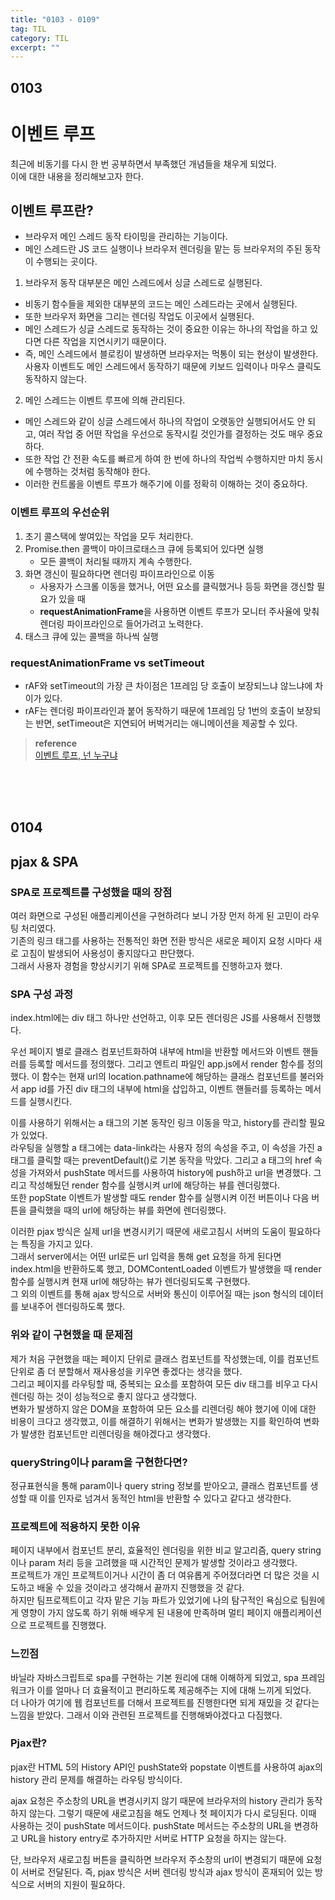 ```yaml
---
title: "0103 - 0109"
tag: TIL
category: TIL
excerpt: ""
---
```


## 0103

# 이벤트 루프

최근에 비동기를 다시 한 번 공부하면서 부족했던 개념들을 채우게 되었다.  
이에 대한 내용을 정리해보고자 한다.

## 이벤트 루프란?

- 브라우저 메인 스레드 동작 타이밍을 관리하는 기능이다.
- 메인 스레드란 JS 코드 실행이나 브라우저 렌더링을 맡는 등 브라우저의 주된 동작이 수행되는 곳이다.

1. 브라우저 동작 대부분은 메인 스레드에서 싱글 스레드로 실행된다.

- 비동기 함수들을 제외한 대부분의 코드는 메인 스레드라는 곳에서 실행된다.
- 또한 브라우저 화면을 그리는 렌더링 작업도 이곳에서 실행된다.
- 메인 스레드가 싱글 스레드로 동작하는 것이 중요한 이유는 하나의 작업을 하고 있다면 다른 작업을 지연시키기 때문이다.
- 즉, 메인 스레드에서 블로킹이 발생하면 브라우저는 먹통이 되는 현상이 발생한다. 사용자 이벤트도 메인 스레드에서 동작하기 때문에 키보드 입력이나 마우스 클릭도 동작하지 않는다.

2. 메인 스레드는 이벤트 루프에 의해 관리된다.

- 메인 스레드와 같이 싱글 스레드에서 하나의 작업이 오랫동안 실행되어서도 안 되고, 여러 작업 중 어떤 작업을 우선으로 동작시킬 것인가를 결정하는 것도 매우 중요하다.
- 또한 작업 간 전환 속도를 빠르게 하여 한 번에 하나의 작업씩 수행하지만 마치 동시에 수행하는 것처럼 동작해야 한다.
- 이러한 컨트롤을 이벤트 루프가 해주기에 이를 정확히 이해하는 것이 중요하다.

### 이벤트 루프의 우선순위

1. 초기 콜스택에 쌓여있는 작업을 모두 처리한다.
2. Promise.then 콜백이 마이크로태스크 큐에 등록되어 있다면 실행
   - 모든 콜백이 처리될 때까지 계속 수행한다.
3. 화면 갱신이 필요하다면 렌더링 파이프라인으로 이동
   - 사용자가 스크롤 이동을 했거나, 어떤 요소를 클릭했거나 등등 화면을 갱신할 필요가 있을 때
   - **requestAnimationFrame**을 사용하면 이벤트 루프가 모니터 주사율에 맞춰 렌더링 파이프라인으로 들어가려고 노력한다.
4. 태스크 큐에 있는 콜백을 하나씩 실행

### requestAnimationFrame vs setTimeout

- rAF와 setTimeout의 가장 큰 차이점은 1프레임 당 호출이 보장되느냐 않느냐에 차이가 있다.
- rAF는 렌더링 파이프라인과 붙어 동작하기 때문에 1프레임 당 1번의 호출이 보장되는 반면, setTimeout은 지연되어 버벅거리는 애니메이션을 제공할 수 있다.

> **reference**  
> [이벤트 루프, 넌 누구냐](https://tecoble.techcourse.co.kr/post/2021-08-28-event-loop/)

<br />
<br />
<br />

## 0104

## pjax & SPA

### SPA로 프로젝트를 구성했을 때의 장점

여러 화면으로 구성된 애플리케이션을 구현하려다 보니 가장 먼저 하게 된 고민이 라우팅 처리였다.  
기존의 링크 태그를 사용하는 전통적인 화면 전환 방식은 새로운 페이지 요청 시마다 새로 고침이 발생되어 사용성이 좋지않다고 판단했다.  
그래서 사용자 경험을 향상시키기 위해 SPA로 프로젝트를 진행하고자 했다.

### SPA 구성 과정

index.html에는 div 태그 하나만 선언하고, 이후 모든 렌더링은 JS를 사용해서 진행했다.

우선 페이지 별로 클래스 컴포넌트화하여 내부에 html을 반환할 메서드와 이벤트 핸들러를 등록할 메서드를 정의했다.
그리고 엔트리 파일인 app.js에서 render 함수를 정의했다.
이 함수는 현재 url의 location.pathname에 해당하는 클래스 컴포넌트를 불러와서 app id를 가진 div 태그의 내부에 html을 삽입하고, 이벤트 핸들러를 등록하는 메서드를 실행시킨다.

이를 사용하기 위해서는 a 태그의 기본 동작인 링크 이동을 막고, history를 관리할 필요가 있었다.  
라우팅을 실행할 a 태그에는 data-link라는 사용자 정의 속성을 주고, 이 속성을 가진 a 태그를 클릭할 때는 preventDefault()로 기본 동작을 막았다. 그리고 a 태그의 href 속성을 가져와서 pushState 메서드를 사용하여 history에 push하고 url을 변경했다. 그리고 작성해뒀던 render 함수를 실행시켜 url에 해당하는 뷰를 렌더링했다.  
또한 popState 이벤트가 발생할 때도 render 함수를 실행시켜 이전 버튼이나 다음 버튼을 클릭했을 때의 url에 해당하는 뷰를 화면에 렌더링했다.

이러한 pjax 방식은 실제 url을 변경시키기 때문에 새로고침시 서버의 도움이 필요하다는 특징을 가지고 있다.  
그래서 server에서는 어떤 url로든 url 입력을 통해 get 요청을 하게 된다면 index.html을 반환하도록 했고, DOMContentLoaded 이벤트가 발생했을 때 render 함수를 실행시켜 현재 url에 해당하는 뷰가 렌더링되도록 구현했다.  
그 외의 이벤트를 통해 ajax 방식으로 서버와 통신이 이루어질 때는 json 형식의 데이터를 보내주어 렌더링하도록 했다.

### 위와 같이 구현했을 때 문제점

제가 처음 구현했을 때는 페이지 단위로 클래스 컴포넌트를 작성했는데, 이를 컴포넌트 단위로 좀 더 분할해서 재사용성을 키우면 좋겠다는 생각을 했다.  
그리고 페이지를 라우팅할 때, 중복되는 요소를 포함하여 모든 div 태그를 비우고 다시 렌더링 하는 것이 성능적으로 좋지 않다고 생각했다.  
변화가 발생하지 않은 DOM을 포함하여 모든 요소를 리렌더링 해야 했기에 이에 대한 비용이 크다고 생각했고, 이를 해결하기 위해서는 변화가 발생했는 지를 확인하여 변화가 발생한 컴포넌트만 리렌더링을 해야겠다고 생각했다.

### queryString이나 param을 구현한다면?

정규표현식을 통해 param이나 query string 정보를 받아오고, 클래스 컴포넌트를 생성할 때 이를 인자로 넘겨서 동적인 html을 반환할 수 있다고 같다고 생각한다.

### 프로젝트에 적용하지 못한 이유

페이지 내부에서 컴포넌트 분리, 효율적인 렌더링을 위한 비교 알고리즘, query string이나 param 처리 등을 고려했을 때 시간적인 문제가 발생할 것이라고 생각했다.  
프로젝트가 개인 프로젝트이거나 시간이 좀 더 여유롭게 주어졌더라면 더 많은 것을 시도하고 배울 수 있을 것이라고 생각해서 끝까지 진행했을 것 같다.  
하지만 팀프로젝트이고 각자 맡은 기능 파트가 있었기에 나의 탐구적인 욕심으로 팀원에게 영향이 가지 않도록 하기 위해 배우게 된 내용에 만족하며 멀티 페이지 애플리케이션으로 프로젝트를 진행했다.

### 느낀점

바닐라 자바스크립트로 spa를 구현하는 기본 원리에 대해 이해하게 되었고, spa 프레임워크가 이를 얼마나 더 효율적이고 편리하도록 제공해주는 지에 대해 느끼게 되었다.  
더 나아가 여기에 웹 컴포넌트를 더해서 프로젝트를 진행한다면 되게 재밌을 것 같다는 느낌을 받았다. 그래서 이와 관련된 프로젝트를 진행해봐야겠다고 다짐했다.

### Pjax란?

pjax란 HTML 5의 History API인 pushState와 popstate 이벤트를 사용하여 ajax의 history 관리 문제를 해결하는 라우팅 방식이다.

ajax 요청은 주소창의 URL을 변경시키지 않기 때문에 브라우저의 history 관리가 동작하지 않는다. 그렇기 때문에 새로고침을 해도 언제나 첫 페이지가 다시 로딩된다. 이때 사용하는 것이 pushState 메서드이다. pushState 메서드는 주소창의 URL을 변경하고 URL을 history entry로 추가하지만 서버로 HTTP 요청을 하지는 않는다.

단, 브라우저 새로고침 버튼을 클릭하면 브라우저 주소창의 url이 변경되기 때문에 요청이 서버로 전달된다. 즉, pjax 방식은 서버 렌더링 방식과 ajax 방식이 혼재되어 있는 방식으로 서버의 지원이 필요하다.
